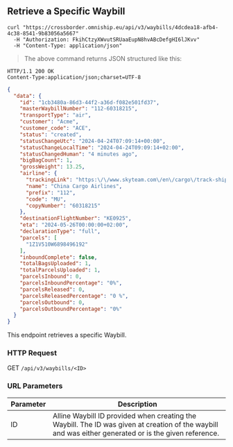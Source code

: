 ## Retrieve a Specific Waybill

```shell
curl "https://crossborder.omniship.eu/api/v3/waybills/4dcdea18-afb4-4c38-8541-9b83056a5667"
  -H "Authorization: FkihCtzyXWvutSRUaaEupN8hvABcDefgHI6lJKvv"
  -H "Content-Type: application/json"
```

> The above command returns JSON structured like this:

```
HTTP/1.1 200 OK
Content-Type:application/json;charset=UTF-8
```
```json
{
  "data": {
    "id": "1cb3480a-86d3-44f2-a36d-f082e501fd37",
    "masterWaybillNumber": "112-60318215",
    "transportType": "air",
    "customer": "Acme",
    "customer_code": "ACE",
    "status": "created",
    "statusChangeUtc": "2024-04-24T07:09:14+00:00",
    "statusChangeLocalTime": "2024-04-24T09:09:14+02:00",
    "statusChangedHuman": "4 minutes ago",
    "bigBagCount": 1,
    "grossWeight": 13.25,
    "airline": {
      "trackingLink": "https:\/\/www.skyteam.com\/en\/cargo\/track-shipment\/",
      "name": "China Cargo Airlines",
      "prefix": "112",
      "code": "MU",
      "copyNumber": "60318215"
    },
    "destinationFlightNumber": "KE0925",
    "eta": "2024-05-26T00:00:00+02:00",
    "declarationType": "full",
    "parcels": [
      "1Z1V510W6898496192"
    ],
    "inboundComplete": false,
    "totalBagsUploaded": 1,
    "totalParcelsUploaded": 1,
    "parcelsInbound": 0,
    "parcelsInboundPercentage": "0%",
    "parcelsReleased": 0,
    "parcelsReleasedPercentage": "0 %",
    "parcelsOutbound": 0,
    "parcelsOutboundPercentage": "0%"
  }
}
```

This endpoint retrieves a specific Waybill.

### HTTP Request

<span class="http-verb get">GET</span> `/api/v3/waybills/<ID>`

### URL Parameters

| Parameter | Description                                                                                                                                                                       |
|-----------|-----------------------------------------------------------------------------------------------------------------------------------------------------------------------------------|
| ID        | Alline Waybill ID provided when creating the <span class="object">Waybill</span>. The ID was given at creation of the waybill and was either generated or is the given reference. |
